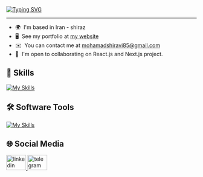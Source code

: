 
<div>
  <a href="https://git.io/typing-svg">
    <img src="https://readme-typing-svg.demolab.com?font=Fira+Code&weight=800&size=25&duration=6000&pause=0&color=F7F7F7&repeat=true&width=800&separator=%3C&lines=Im+Mohamad+Shiravi+|+Front-End+Developer💻" alt="Typing SVG" />
  </a>
</div>

-----------------------------

* 🌍  I'm based in Iran - shiraz
* 🖥️  See my portfolio at [my website](http://mohamad-shiravi.ir)
* ✉️  You can contact me at [mohamadshiravi85@gmail.com](mailto:mohamadshiravi85@gmail.com)
* 🤝  I'm open to collaborating on React.js and Next.js project.

## 🚀 Skills

[![My Skills](https://skillicons.dev/icons?i=javascript,typescript,html,css,react,next,tailwind,redux,mui)](https://skillicons.dev)

## 🛠️ Software Tools

[![My Skills](https://skillicons.dev/icons?i=vscode,git,github,vite,postman)](https://skillicons.dev)

## 🌐 Social Media

<div>
  <a target="_blank" href="https://www.linkedin.com/in/mohamadshiravi" target="_blank">
    <img src="https://raw.githubusercontent.com/maurodesouza/profile-readme-generator/master/src/assets/icons/social/linkedin/default.svg" width="52" height="40" alt="linkedin logo" />
  </a>
  <a target="_blank" href="https://t.me/mohamad_shiravi">
    <img src="https://raw.githubusercontent.com/maurodesouza/profile-readme-generator/master/src/assets/icons/social/telegram/default.svg" width="52" height="40" alt="telegram logo" />
  </a>
</div>

